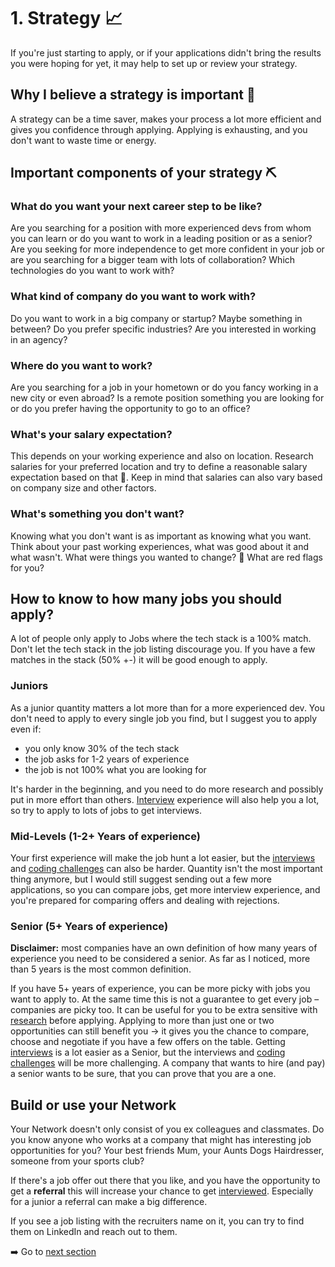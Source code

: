 # 1. Strategy :chart_with_upwards_trend:

If you're just starting to apply, or if your applications didn't bring the results 
you were hoping for yet, it may help to set up or review your strategy.


## Why I believe a strategy is important :pray:

A strategy can be a time saver, makes your process a lot more efficient and gives you confidence through applying.
Applying is exhausting, and you don't want to waste time or energy.


## Important components of your strategy :pick:

### What do you want your next career step to be like?

Are you searching for a position with more experienced devs from whom you can learn or do you want to work in
a leading position or as a senior?
Are you seeking for more independence to get more confident in your job or are you
searching for a bigger team with lots of collaboration?
Which technologies do you want to work with?

### What kind of company do you want to work with?

Do you want to work in a big company or startup? Maybe something in between?
Do you prefer specific industries? Are you interested in working in an agency?

### Where do you want to work?

Are you searching for a job in your hometown or do you fancy working in a new city or even abroad?
Is a remote position something you are looking for or do you prefer having the opportunity to go
to an office?

### What's your salary expectation?

This depends on your working experience and also on location. Research salaries for your preferred location
and try to define a reasonable salary expectation based on that :money_with_wings:.
Keep in mind that salaries can also vary based on company size and other factors.

### What's something you don't want?

Knowing what you don't want is as important as knowing what you want. Think about your past working experiences, what was
good about it and what wasn't. What were things you wanted to change? :triangular_flag_on_post:	 What are red flags for you?

## How to know to how many jobs you should apply?

A lot of people only apply to Jobs where the tech stack is a 100% match. Don't let the tech stack in the job listing
discourage you. If you have a few matches in the stack (50% +-) it will be good enough to apply.

### Juniors

As a junior quantity matters a lot more than for a more experienced dev.
You don't need to apply to every single job you find, but I suggest you to apply even if:
+ you only know 30% of the tech stack
+ the job asks for 1-2 years of experience
+ the job is not 100% what you are looking for

It's harder in the beginning, and you need to do more research and possibly put in more effort than others.
[Interview](/5_INTERVIEW_PREP) experience will also help you a lot, so try to apply to lots of jobs to get interviews.

### Mid-Levels (1-2+ Years of experience)

Your first experience will make the job hunt a lot easier, but the [interviews](/5_INTERVIEW_PREP) 
and [coding challenges](/6_CODING_TASK_PREP) can also be harder.
Quantity isn't the most important thing anymore, but I would still suggest sending out a few more applications,
so you can compare jobs, get more interview experience, and you're prepared for comparing offers and dealing
with rejections.

### Senior (5+ Years of experience)

**Disclaimer:** most companies have an own definition of how many years of experience you need to be considered a senior.
As far as I noticed, more than 5 years is the most common definition.

If you have 5+ years of experience, you can be more picky with jobs you want to apply to. At the same time
this is not a guarantee to get every job – companies are picky too.
It can be useful for you to be extra sensitive with [research](/3_JOB_BOARDS) before applying. Applying to more than
just one or two opportunities can still benefit you -> it gives you the chance to compare, choose and negotiate if you have 
a few offers on the table. Getting [interviews](/5_INTERVIEW_PREP) is a lot easier as a Senior, but the interviews
and [coding challenges](/6_CODING_TASK_PREP) will be more challenging. 
A company that wants to hire (and pay) a senior wants to be sure, that you can prove that you are a one.

## Build or use your Network

Your Network doesn't only consist of you ex colleagues and classmates. Do you know anyone
who works at a company that might has interesting job opportunities for you? Your best friends Mum,
your Aunts Dogs Hairdresser, someone from your sports club?

If there's a job offer out there that you like, and you have the opportunity to get a **referral**
this will increase your chance to get [interviewed](/5_INTERVIEW_PREP).
Especially for a junior a referral can make a big difference.

If you see a job listing with the recruiters name on it, you can try to find them on LinkedIn and reach out to them.


:arrow_right: Go to [next section](/2_CV)